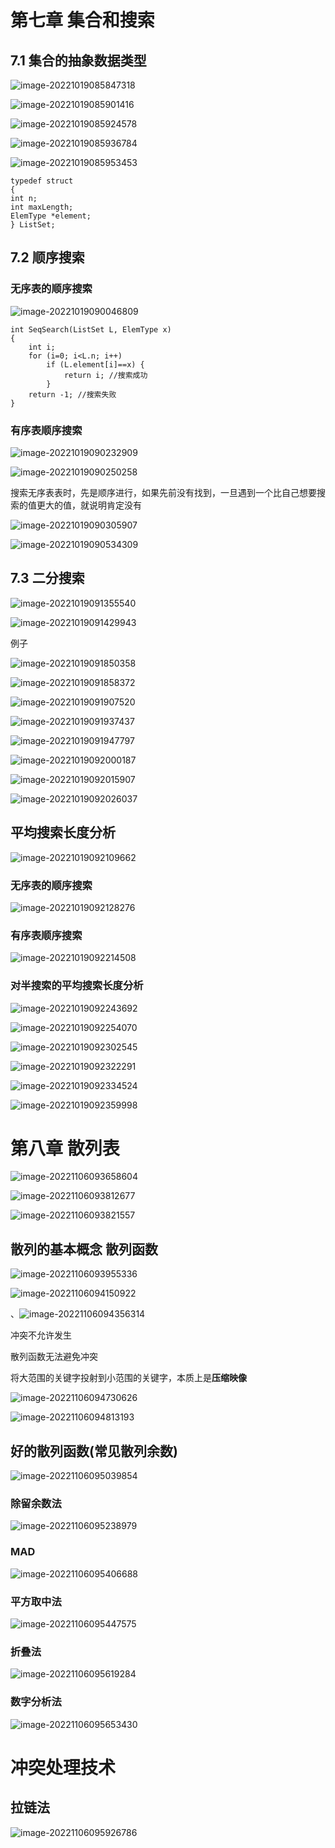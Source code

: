 # 第七章 集合和搜索

## 7.1 集合的抽象数据类型

![image-20221019085847318](数据结构3.assets/image-20221019085847318.png)

![image-20221019085901416](数据结构3.assets/image-20221019085901416.png)

![image-20221019085924578](数据结构3.assets/image-20221019085924578.png)

![image-20221019085936784](数据结构3.assets/image-20221019085936784.png)

![image-20221019085953453](数据结构3.assets/image-20221019085953453.png)

```
typedef struct
{
int n; 
int maxLength; 
ElemType *element;
} ListSet;
```



## 7.2 顺序搜索

### 无序表的顺序搜索

![image-20221019090046809](数据结构3.assets/image-20221019090046809-16661412651811.png)

```
int SeqSearch(ListSet L, ElemType x)
{ 
	int i;
	for (i=0; i<L.n; i++)
		if (L.element[i]==x) {
			return i; //搜索成功
		}
	return -1; //搜索失败
}
```

### 有序表顺序搜索

![image-20221019090232909](数据结构3.assets/image-20221019090232909.png)

![image-20221019090250258](数据结构3.assets/image-20221019090250258.png)

搜索无序表表时，先是顺序进行，如果先前没有找到，一旦遇到一个比自己想要搜索的值更大的值，就说明肯定没有

![image-20221019090305907](数据结构3.assets/image-20221019090305907.png)

![image-20221019090534309](数据结构3.assets/image-20221019090534309.png)

## 7.3 二分搜索

![image-20221019091355540](数据结构3.assets/image-20221019091355540.png)

![image-20221019091429943](数据结构3.assets/image-20221019091429943.png)



例子

![image-20221019091850358](数据结构3.assets/image-20221019091850358.png)

![image-20221019091858372](数据结构3.assets/image-20221019091858372.png)

![image-20221019091907520](数据结构3.assets/image-20221019091907520.png)



![image-20221019091937437](数据结构3.assets/image-20221019091937437.png)

![image-20221019091947797](数据结构3.assets/image-20221019091947797.png)

![image-20221019092000187](数据结构3.assets/image-20221019092000187.png)

![image-20221019092015907](数据结构3.assets/image-20221019092015907.png)

![image-20221019092026037](数据结构3.assets/image-20221019092026037.png)



## 平均搜索长度分析

![image-20221019092109662](数据结构3.assets/image-20221019092109662.png)

### 无序表的顺序搜索

![image-20221019092128276](数据结构3.assets/image-20221019092128276.png)

### 有序表顺序搜索

![image-20221019092214508](数据结构3.assets/image-20221019092214508.png)

### 对半搜索的平均搜索长度分析

![image-20221019092243692](数据结构3.assets/image-20221019092243692.png)

![image-20221019092254070](数据结构3.assets/image-20221019092254070.png)

![image-20221019092302545](数据结构3.assets/image-20221019092302545.png)

![image-20221019092322291](数据结构3.assets/image-20221019092322291.png)

![image-20221019092334524](数据结构3.assets/image-20221019092334524.png)

![image-20221019092359998](数据结构3.assets/image-20221019092359998.png)



# 第八章 散列表

![image-20221106093658604](数据结构3.assets/image-20221106093658604.png)

![image-20221106093812677](数据结构3.assets/image-20221106093812677.png)

![image-20221106093821557](数据结构3.assets/image-20221106093821557.png)

## 散列的基本概念 散列函数

![image-20221106093955336](数据结构3.assets/image-20221106093955336.png)

![image-20221106094150922](数据结构3.assets/image-20221106094150922.png)



、![image-20221106094356314](数据结构3.assets/image-20221106094356314.png)

冲突不允许发生



散列函数无法避免冲突



将大范围的关键字投射到小范围的关键字，本质上是**压缩映像**

![image-20221106094730626](数据结构3.assets/image-20221106094730626.png)

![image-20221106094813193](数据结构3.assets/image-20221106094813193.png)



## 好的散列函数(常见散列余数)

![image-20221106095039854](数据结构3.assets/image-20221106095039854.png)



### 除留余数法

![image-20221106095238979](数据结构3.assets/image-20221106095238979.png)

### MAD

![image-20221106095406688](数据结构3.assets/image-20221106095406688.png)

### 平方取中法

![image-20221106095447575](数据结构3.assets/image-20221106095447575.png)

### 折叠法

![image-20221106095619284](数据结构3.assets/image-20221106095619284.png)

### 数字分析法

![image-20221106095653430](数据结构3.assets/image-20221106095653430.png)

# 冲突处理技术

## 拉链法

![image-20221106095926786](数据结构3.assets/image-20221106095926786.png)

